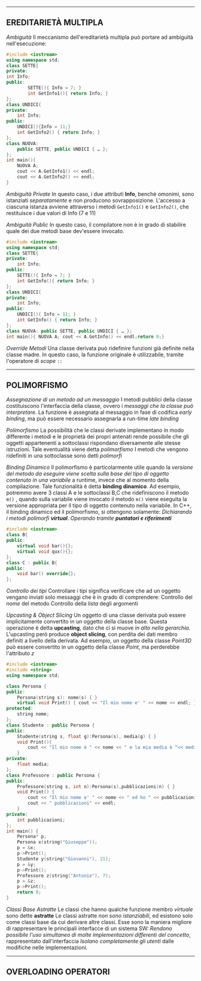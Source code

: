 ------

**EREDITARIETÀ MULTIPLA**
---

*Ambiguità*
	Il meccanismo dell'ereditarietà multipla può portare ad ambiguità nell'esecuzione:
```c++
#include <iostream>
using namespace std;
class SETTE{
private:
int Info;
public:
		SETTE(){ Info = 7; } 
		int GetInfo1(){ return Info; } 
};
class UNDICI{ 
private: 
	int Info;
public:
	UNDICI(){Info = 11;}
	int GetInfo2() { return Info; } 
}; 
class NUOVA: 
	public SETTE, public UNDICI { … };
};
int main(){
	NUOVA A;
	cout << A.GetInfo1() << endl;
	cout << A.GetInfo2() << endl;
}
```

*Ambiguità Private*
	In questo caso, i due attributi **Info**, benchè omonimi, sono istanziati *separatamente* e non producono sovrapposizione.
	L'accesso a ciascuna istanza avviene attraverso i metodi `GetInfo1()` e `GetInfo2()`, che restituisce i due valori di Info (7 e 11)

*Ambiguità Public*
	In questo caso, il compilatore non è in grado di stabilire quale dei due metodi base dev'essere invocato.
```c++
#include <iostream>
using namespace std;
class SETTE{
private:
	int Info;
public:
	SETTE(){ Info = 7; }
	int GetInfo(){ return Info; }
};
class UNDICI{
private:
	int Info;
public:
	UNDICI(){ Info = 11; }
	int GetInfo() { return Info; }
};
class NUOVA: public SETTE, public UNDICI { … };
int main(){ NUOVA A; cout << A.GetInfo() << endl;return 0;}
```

*Override Metodi*
	Una classe derivata può ridefinire funzioni già definite nella classe madre.
	In questo caso, la funzione originale è utilizzabile, tramite l'operatore di *scope* `::`

-----
**POLIMORFISMO**
---
*Assegnazione di un metodo ad un messaggio*
	I metodi pubblici della classe costituiscono l'interfaccia della classe, ovvero i *messaggi che la classe può interpretare*.
	La funzione è assegnata al messaggio in fase di codifica *early binding*, ma può essere necessario assegnarla a run-time *late binding*

*Polimorfismo*
	La possibilità che le classi derivate implementano in modo differente i metodi e le proprietà dei propri antenati rende possibile che gli oggetti appartenenti a sottoclassi rispondano diversamente alle stesse istruzioni. Tale eventualità viene detta *polimorfismo*
	I metodi che vengono ridefiniti in una sottoclasse sono detti *polimorfi*

*Binding Dinamico*
	Il polimorfismo è particolarmente utile quando la *versione del metodo da eseguire viene scelta sulla base del tipo di oggetto contenuto in una variabile* a runtime, invece che al momento della compilazione. Tale funzionalità è detta **binding dinamico**.
	Ad esempio, potremmo avere 3 classi A e le sottoclassi B,C che ridefiniscono il metodo `m()` ,  quando sulla variabile viene invocato il metodo `m()` viene eseguita la versione appropriata per il tipo di oggetto contenuto nella variabile.
	In C++, il binding dinamico ed il polimorfismo, si ottengono solamente:
		*Dichiarando i metodi polimorfi **virtual***.
		*Operando tramite **puntatori e riferimenti***
```c++
#include <iostream>
class B{
public:
	virtual void bar(){};
	virtual void qux(){};
};
class C : public B{
public:
	void bar() override{};
};
```

*Controllo dei tipi*
	Controllare i tipi significa verificare che ad un oggetto vengano inviati solo messaggi che è in grado di comprendere:
		Controllo del *nome* del metodo
		Controllo della *lista* degli argomenti

*Upcasting & Object Slicing*
	Un oggetto di una classe derivata può essere implicitamente convertito in un oggetto della classe base.
	Questa operazione è detta **upcasting**, dato che ci si muove *in alto nella gerarchia*.
	L'upcasting però produce **object slicing**, con perdita dei dati membro definiti a livello della derivata. Ad esempio, un oggetto della classe *Point3D* può essere convertito in un oggetto della classe *Point*, ma perderebbe l'attributo *z*
```c++
#include <iostream>
#include <string>
using namespace std;

class Persona {
public:
	Persona(string s): nome(s) { } 
	virtual void Print() { cout << "Il mio nome e' " << nome << endl; }
protected: 
	string nome;
};
class Studente : public Persona {
public:
	Studente(string s, float g):Persona(s), media(g) { }
	void Print(){
		cout << "Il mio nome è " << nome << " e la mia media è “<< media << endl;
	}
private:
	float media;
};
class Professore : public Persona { 
public: 
	Professore(string s, int n):Persona(s),pubblicazioni(n) { }
	void Print() {
		cout << "Il mio nome e' " << nome << " ed ho " << pubblicazioni;
		cout << " pubblicazioni" << endl;
	}
private:
	int pubblicazioni;
}; 
int main() { 
	Persona* p; 
	Persona x(string("Giuseppe")); 
	p = &x;
	p->Print();
	Studente y(string("Giovanni"), 21);
	p = &y;
	p->Print();
	Professore z(string("Antonio"), 7);
	p = &z;
	p->Print();
	return 0;
}
```

*Classi Base Astratte*
	Le classi che hanno qualche funzione membro *virtuale* sono dette **astratte**
	Le classi astratte *non sono istanziabili*, ed esistono solo come classi base da cui derivare altre classi.
	Esse sono la maniera migliore di rappresentare le principali interfacce di un sistema SW:
		*Rendono possibile l'uso simultaneo di molte implementazioni differenti del concetto*, rappresentato dall'interfaccia
		*Isolano completamente gli utenti* dalle modifiche nelle implementazioni.

---
**OVERLOADING OPERATORI**
---
